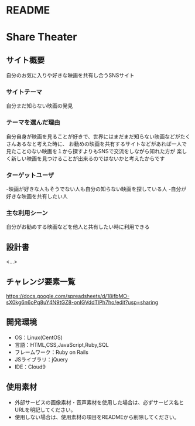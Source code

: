 # README
# Share Theater

## サイト概要
自分のお気に入りや好きな映画を共有し合うSNSサイト

### サイトテーマ
自分まだ知らない映画の発見

### テーマを選んだ理由
自分自身が映画を見ることが好きで、世界にはまだまだ知らない映画などがたくさんあるなと考えた時に、
お勧めの映画を共有するサイトなどがあれば一人で見たことのない映画を１から探すよりもSNSで交流をしながら知れた方が
楽しく新しい映画を見つけることが出来るのではないかと考えたからです

### ターゲットユーザ
-映画が好きな人もそうでない人も自分の知らない映画を探している人
-自分が好きな映画を共有したい人

### 主な利用シーン
自分がお勧めする映画などを他人と共有したい時に利用できる

## 設計書
<...>

## チャレンジ要素一覧
https://docs.google.com/spreadsheets/d/18ifbMO-sX0kg6n6oPq8uY4N9tGZ8-onIGVddTlPh7ho/edit?usp=sharing

## 開発環境
- OS：Linux(CentOS)
- 言語：HTML,CSS,JavaScript,Ruby,SQL
- フレームワーク：Ruby on Rails
- JSライブラリ：jQuery
- IDE：Cloud9

## 使用素材
- 外部サービスの画像素材・音声素材を使用した場合は、必ずサービス名とURLを明記してください。
- 使用しない場合は、使用素材の項目をREADMEから削除してください。
